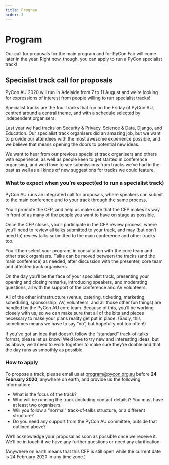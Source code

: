```yaml
---
title: Program
order: 3
---
```


# Program

Our call for proposals for the main program and for PyCon Fair will come later in the year. Right now, though, you can apply to run a PyCon specialist track!

## Specialist track call for proposals

PyCon AU 2020 will run in Adelaide from 7 to 11 August and we’re looking for expressions of interest from people willing to run specialist tracks!

Specialist tracks are the four tracks that run on the Friday of PyCon AU, centred around a central theme, and with a schedule selected by independent organisers.

Last year we had tracks on Security & Privacy, Science & Data, Django, and Education. Our specialist track organisers did an amazing job, but we want to provide our attendees with the most awesome experience possible, and we believe that means opening the doors to potential new ideas.

We want to hear from our previous specialist track organisers and others with experience, as well as people keen to get started in conference organising, and we’d love to see submissions from tracks we’ve had in the past as well as all kinds of new suggestions for tracks we could feature.

### What to expect when you’re expect(ed to run a specialist track)

PyCon AU runs an integrated call for proposals, where speakers can submit to the main conference and to your track through the same process.

You’ll promote the CFP, and help us make sure that the CFP makes its way in front of as many of the people you want to have on stage as possible.

Once the CFP closes, you’ll participate in the CFP review process, where you’ll need to review all talks submitted to your track, and may (but don’t need to) review talks submitted to the main conference and other tracks too.

You’ll then select your program, in consultation with the core team and other track organisers. Talks can be moved between the tracks (and the main conference) as needed, after discussion with the presenter, core team and affected track organisers.

On the day you’ll be the face of your specialist track, presenting your opening and closing remarks, introducing speakers, and moderating questions, all with the support of the conference and AV volunteers.

All of the other infrastructure (venue, catering, ticketing, marketing, scheduling, sponsorship, AV, volunteers, and all those other fun things) are handled by the PyCon AU core team. Because of this, you’ll be working closely with us, so we can make sure that all of the bits and pieces necessary to make your plans reality get put in place. (Sadly, this sometimes means we have to say “no”, but hopefully not too often!)

If you’ve got an idea that doesn’t follow the “standard” track-of-talks format, please let us know! We’d love to try new and interesting ideas, but as above, we’ll need to work together to make sure they’re doable and that the day runs as smoothly as possible.

### How to apply

To propose a track, please email us at [program@pycon.org.au](mailto:program@pycon.org.au) before **24 February 2020**, anywhere on earth, and provide us the following information:

- What is the focus of the track?
- Who will be running the track (including contact details)? You must have at least two organisers.
- Will you follow a “normal” track-of-talks structure, or a different structure?
- Do you need any support from the PyCon AU committee, outside that outlined above?

We’ll acknowledge your proposal as soon as possible once we receive it. We’ll be in touch if we have any further questions or need any clarification.

(Anywhere on earth means that this CFP is still open while the current date is 24 February 2020 in any time zone.)

